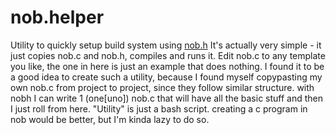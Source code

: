 # nob.helper
Utility to quickly setup build system using [nob.h](https://github.com/tsoding/nob.h/)
It's actually very simple - it just copies nob.c and nob.h, compiles and runs it.
Edit nob.c to any template you like, the one in here is just an example that does nothing. 
I found it to be a good idea to create such a utility, because I found myself copypasting my own nob.c from project to project, since they follow similar structure. with nobh I can write 1 (one[uno]) nob.c that will have all the basic stuff and then I just roll from here.
"Utility" is just a bash script. creating a c program in nob would be better, but I'm kinda lazy to do so.

